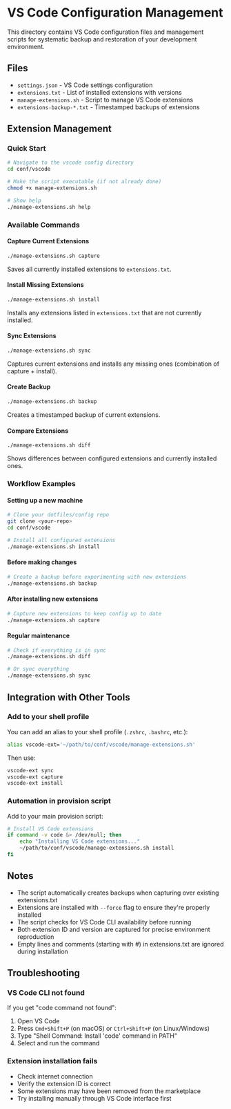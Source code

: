 # VS Code Configuration Management

This directory contains VS Code configuration files and management scripts for systematic backup and restoration of your development environment.

## Files

- `settings.json` - VS Code settings configuration
- `extensions.txt` - List of installed extensions with versions
- `manage-extensions.sh` - Script to manage VS Code extensions
- `extensions-backup-*.txt` - Timestamped backups of extensions

## Extension Management

### Quick Start

```bash
# Navigate to the vscode config directory
cd conf/vscode

# Make the script executable (if not already done)
chmod +x manage-extensions.sh

# Show help
./manage-extensions.sh help
```

### Available Commands

#### Capture Current Extensions
```bash
./manage-extensions.sh capture
```
Saves all currently installed extensions to `extensions.txt`.

#### Install Missing Extensions
```bash
./manage-extensions.sh install
```
Installs any extensions listed in `extensions.txt` that are not currently installed.

#### Sync Extensions
```bash
./manage-extensions.sh sync
```
Captures current extensions and installs any missing ones (combination of capture + install).

#### Create Backup
```bash
./manage-extensions.sh backup
```
Creates a timestamped backup of current extensions.

#### Compare Extensions
```bash
./manage-extensions.sh diff
```
Shows differences between configured extensions and currently installed ones.

### Workflow Examples

#### Setting up a new machine
```bash
# Clone your dotfiles/config repo
git clone <your-repo>
cd conf/vscode

# Install all configured extensions
./manage-extensions.sh install
```

#### Before making changes
```bash
# Create a backup before experimenting with new extensions
./manage-extensions.sh backup
```

#### After installing new extensions
```bash
# Capture new extensions to keep config up to date
./manage-extensions.sh capture
```

#### Regular maintenance
```bash
# Check if everything is in sync
./manage-extensions.sh diff

# Or sync everything
./manage-extensions.sh sync
```

## Integration with Other Tools

### Add to your shell profile
You can add an alias to your shell profile (`.zshrc`, `.bashrc`, etc.):

```bash
alias vscode-ext='~/path/to/conf/vscode/manage-extensions.sh'
```

Then use:
```bash
vscode-ext sync
vscode-ext capture
vscode-ext install
```

### Automation in provision script
Add to your main provision script:
```bash
# Install VS Code extensions
if command -v code &> /dev/null; then
    echo "Installing VS Code extensions..."
    ~/path/to/conf/vscode/manage-extensions.sh install
fi
```

## Notes

- The script automatically creates backups when capturing over existing extensions.txt
- Extensions are installed with `--force` flag to ensure they're properly installed
- The script checks for VS Code CLI availability before running
- Both extension ID and version are captured for precise environment reproduction
- Empty lines and comments (starting with #) in extensions.txt are ignored during installation

## Troubleshooting

### VS Code CLI not found
If you get "code command not found":
1. Open VS Code
2. Press `Cmd+Shift+P` (on macOS) or `Ctrl+Shift+P` (on Linux/Windows)
3. Type "Shell Command: Install 'code' command in PATH"
4. Select and run the command

### Extension installation fails
- Check internet connection
- Verify the extension ID is correct
- Some extensions may have been removed from the marketplace
- Try installing manually through VS Code interface first
